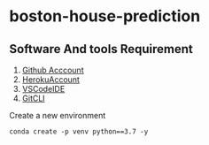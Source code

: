 # boston-house-prediction


## Software And tools Requirement 
1. [Github Acccount](https://github.com)
2. [HerokuAccount](https://heroku.com)
3. [VSCodeIDE](https://code.visualsstudio.com/)
4. [GitCLI](https://git-scm.com/book/en/v2/Getting-Started-The-Command-Line)

Create a new environment 

```
conda create -p venv python==3.7 -y
```